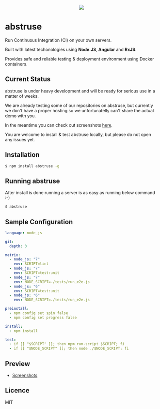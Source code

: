 <p align="center">
  <img src="https://cloud.githubusercontent.com/assets/1796022/26345139/44ccd8a0-3fa2-11e7-8c8a-66d8cd76cb0b.png">
</p>

# abstruse

Run Continuous Integration (CI) on your own servers.

Built with latest techonologies using **Node.JS**, **Angular** and **RxJS**.

Provides safe and reliable testing & deployment environment using Docker containers.

## Current Status

abstruse is under heavy development and will be ready for serious use in a matter of weeks.

We are already testing some of our repositories on abstruse, but currently we don't have a proper hosting so we unfortunatelly
can't share the actual demo with you.

In the meantime you can check out screenshots [here](https://github.com/bleenco/abstruse/wiki/Screenshots-(Preview)).

You are welcome to install & test abstruse locally, but please do not open any issues yet.

## Installation

```sh
$ npm install abstruse -g
```

## Running abstruse

After install is done running a server is as easy as running below command :-)

```sh
$ abstruse
```

## Sample Configuration

```yml
language: node_js

git:
  depth: 3

matrix:
  - node_js: "7"
    env: SCRIPT=lint
  - node_js: "7"
    env: SCRIPT=test:unit
  - node_js: "7"
    env: NODE_SCRIPT=./tests/run_e2e.js
  - node_js: "6"
    env: SCRIPT=test:unit
  - node_js: "6"
    env: NODE_SCRIPT=./tests/run_e2e.js

preinstall:
  - npm config set spin false
  - npm config set progress false

install:
  - npm install

test:
  - if [[ "$SCRIPT" ]]; then npm run-script $SCRIPT; fi
  - if [[ "$NODE_SCRIPT" ]]; then node ./$NODE_SCRIPT; fi
```

## Preview

- [Screenshots](https://github.com/bleenco/abstruse/wiki/Screenshots-(Preview))

## Licence

MIT
